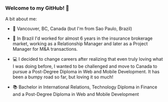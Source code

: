 ### Welcome to my GitHub! :wave:

A bit about me:

- :round_pushpin:  Vancouver, BC, Canada (but I'm from Sao Paulo, Brazil)

- :briefcase:  In Brazil I'd worked for almost 6 years in the insurance brokerage market, working as a Relationship Manager and later as a Project Manager for M&A transactions.

- :computer:  I decided to change careers after realizing that even truly loving what I was doing before, I wanted to be challenged and move to Canada to pursue a Post-Degree Diploma in Web and Mobile Development. It has been a bumpy road so far, but loving it so much!

- :books:  Bachelor in International Relations, Technology Diploma in Finance and a Post-Degree Diploma in Web and Mobile Development
